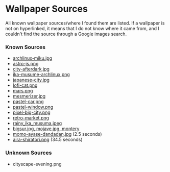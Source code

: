 # Wallpaper Sources
All known wallpaper sources/where I found them are listed. If a wallpaper is not on hyperlinked, it means that I do not know where it came from, and I couldn't find the source through a Google images search.

### Known Sources
- [archlinux-miku.jpg](https://www.deviantart.com/nesyah/art/Arch-linux-feat-Hatsune-Miku-858316759)
- [astro-js.png](https://astro.build/wallpapers/)
- [city-afterdark.jpg](https://www.artstation.com/artwork/JlvJaA)
- [ika-musume-archlinux.png](https://brainwreckedtech.wordpress.com/2014/03/03/ika-musume-wallpaper-for-arch-linux/)
- [japanese-city.jpg](https://www.artstation.com/artwork/JlvJaA)
- [lofi-cat.png](https://github.com/D3Ext/aesthetic-wallpapers)
- [mars.png](https://www.reddit.com/r/wallpapers/comments/sbcjrf/we_must_conquer_mars/#lightbox)
- [mesmerizer.jpg](https://x.com/sasaki_takuto_/status/1787392614465184099/photo/1)
- [pastel-car.png](https://github.com/D3Ext/aesthetic-wallpapers)
- [pastel-window.png](https://github.com/D3Ext/aesthetic-wallpapers)
- [pixel-big-city.png](https://github.com/D3Ext/aesthetic-wallpapers)
- [retro-market.png](https://github.com/D3Ext/aesthetic-wallpapers)
- [rainy_ika_musuma.jpeg](https://safebooru.donmai.us/posts/1707172?q=gandoru)
- [bigsur.jpg, mojave.jpg, montery](https://4kwallpapers.com/macos)
- [momo-ayase-dandadan.jpg](https://youtu.be/a4na2opArGY?t=2) (2.5 seconds)
- [aira-shiratori.png](https://youtu.be/DCCRNzKvWRg?t=34) (34.5 seconds)

### Unknown Sources
- cityscape-evening.png
